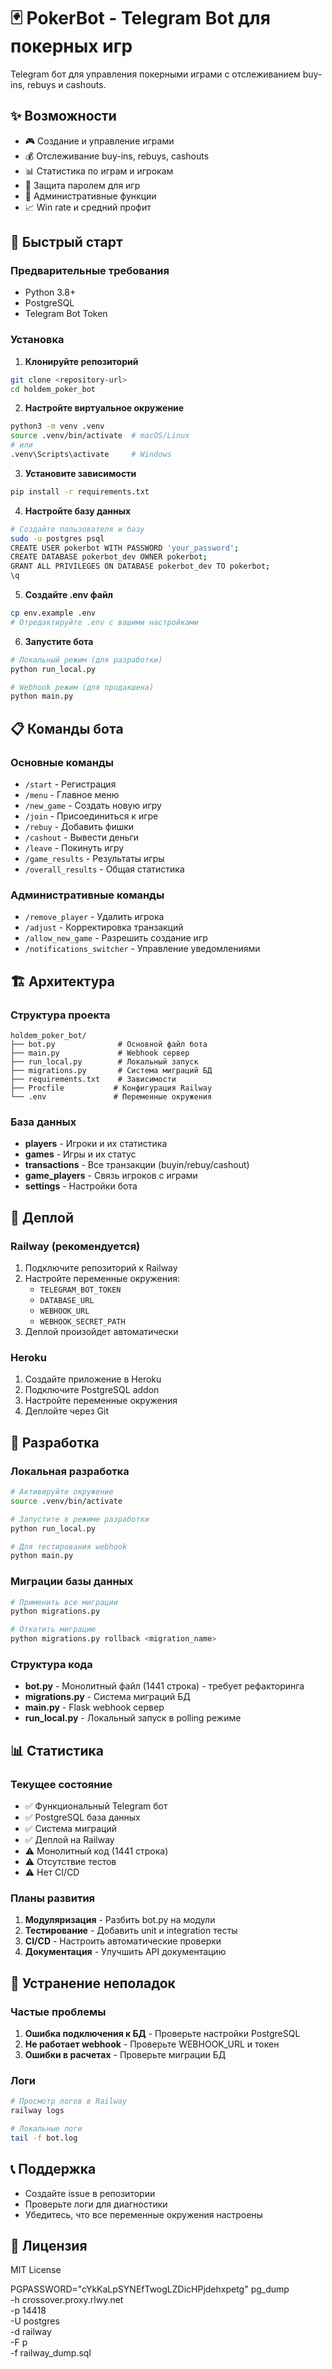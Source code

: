 # 🃏 PokerBot - Telegram Bot для покерных игр

Telegram бот для управления покерными играми с отслеживанием buy-ins, rebuys и cashouts.

## ✨ Возможности

- 🎮 Создание и управление играми
- 💰 Отслеживание buy-ins, rebuys, cashouts
- 📊 Статистика по играм и игрокам
- 🔐 Защита паролем для игр
- 👥 Административные функции
- 📈 Win rate и средний профит

## 🚀 Быстрый старт

### Предварительные требования
- Python 3.8+
- PostgreSQL
- Telegram Bot Token

### Установка

1. **Клонируйте репозиторий**
```bash
git clone <repository-url>
cd holdem_poker_bot
```

2. **Настройте виртуальное окружение**
```bash
python3 -m venv .venv
source .venv/bin/activate  # macOS/Linux
# или
.venv\Scripts\activate     # Windows
```

3. **Установите зависимости**
```bash
pip install -r requirements.txt
```

4. **Настройте базу данных**
```bash
# Создайте пользователя и базу
sudo -u postgres psql
CREATE USER pokerbot WITH PASSWORD 'your_password';
CREATE DATABASE pokerbot_dev OWNER pokerbot;
GRANT ALL PRIVILEGES ON DATABASE pokerbot_dev TO pokerbot;
\q
```

5. **Создайте .env файл**
```bash
cp env.example .env
# Отредактируйте .env с вашими настройками
```

6. **Запустите бота**
```bash
# Локальный режим (для разработки)
python run_local.py

# Webhook режим (для продакшена)
python main.py
```

## 📋 Команды бота

### Основные команды
- `/start` - Регистрация
- `/menu` - Главное меню
- `/new_game` - Создать новую игру
- `/join` - Присоединиться к игре
- `/rebuy` - Добавить фишки
- `/cashout` - Вывести деньги
- `/leave` - Покинуть игру
- `/game_results` - Результаты игры
- `/overall_results` - Общая статистика

### Административные команды
- `/remove_player` - Удалить игрока
- `/adjust` - Корректировка транзакций
- `/allow_new_game` - Разрешить создание игр
- `/notifications_switcher` - Управление уведомлениями

## 🏗️ Архитектура

### Структура проекта
```
holdem_poker_bot/
├── bot.py              # Основной файл бота
├── main.py             # Webhook сервер
├── run_local.py        # Локальный запуск
├── migrations.py       # Система миграций БД
├── requirements.txt    # Зависимости
├── Procfile           # Конфигурация Railway
└── .env               # Переменные окружения
```

### База данных
- **players** - Игроки и их статистика
- **games** - Игры и их статус
- **transactions** - Все транзакции (buyin/rebuy/cashout)
- **game_players** - Связь игроков с играми
- **settings** - Настройки бота

## 🚀 Деплой

### Railway (рекомендуется)
1. Подключите репозиторий к Railway
2. Настройте переменные окружения:
   - `TELEGRAM_BOT_TOKEN`
   - `DATABASE_URL`
   - `WEBHOOK_URL`
   - `WEBHOOK_SECRET_PATH`
3. Деплой произойдет автоматически

### Heroku
1. Создайте приложение в Heroku
2. Подключите PostgreSQL addon
3. Настройте переменные окружения
4. Деплойте через Git

## 🔧 Разработка

### Локальная разработка
```bash
# Активируйте окружение
source .venv/bin/activate

# Запустите в режиме разработки
python run_local.py

# Для тестирования webhook
python main.py
```

### Миграции базы данных
```bash
# Применить все миграции
python migrations.py

# Откатить миграцию
python migrations.py rollback <migration_name>
```

### Структура кода
- **bot.py** - Монолитный файл (1441 строка) - требует рефакторинга
- **migrations.py** - Система миграций БД
- **main.py** - Flask webhook сервер
- **run_local.py** - Локальный запуск в polling режиме

## 📊 Статистика

### Текущее состояние
- ✅ Функциональный Telegram бот
- ✅ PostgreSQL база данных
- ✅ Система миграций
- ✅ Деплой на Railway
- ⚠️ Монолитный код (1441 строка)
- ⚠️ Отсутствие тестов
- ⚠️ Нет CI/CD

### Планы развития
1. **Модуляризация** - Разбить bot.py на модули
2. **Тестирование** - Добавить unit и integration тесты
3. **CI/CD** - Настроить автоматические проверки
4. **Документация** - Улучшить API документацию

## 🐛 Устранение неполадок

### Частые проблемы
1. **Ошибка подключения к БД** - Проверьте настройки PostgreSQL
2. **Не работает webhook** - Проверьте WEBHOOK_URL и токен
3. **Ошибки в расчетах** - Проверьте миграции БД

### Логи
```bash
# Просмотр логов в Railway
railway logs

# Локальные логи
tail -f bot.log
```

## 📞 Поддержка

- Создайте issue в репозитории
- Проверьте логи для диагностики
- Убедитесь, что все переменные окружения настроены

## 📄 Лицензия

MIT License 


PGPASSWORD="cYkKaLpSYNEfTwogLZDicHPjdehxpetg" pg_dump \
  -h crossover.proxy.rlwy.net \
  -p 14418 \
  -U postgres \
  -d railway \
  -F p \
  -f railway_dump.sql